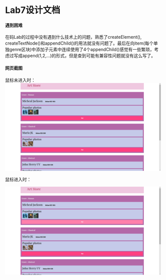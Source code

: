 # Lab7设计文档

#### 遇到困难

在码Lab的过程中没有遇到什么技术上的问题，熟悉了createElement(), createTextNode()和appendChild()的用法就没有问题了。最后在向item(每个单独genre区块)中添加子元素中连续使用了4个appendChild()感觉有一些繁琐，考虑过写成append(1,2,...)的形式，但是查到可能有兼容性问题就没有这么写了。

#### 网页截图

鼠标未进入时：![](网页截图/mouseOut.png)

鼠标进入时：

![](网页截图/mouseIn.png)